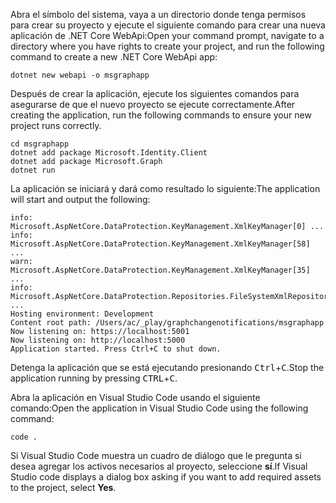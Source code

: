 <!-- markdownlint-disable MD002 MD041 -->

<span data-ttu-id="56c47-101">Abra el símbolo del sistema, vaya a un directorio donde tenga permisos para crear su proyecto y ejecute el siguiente comando para crear una nueva aplicación de .NET Core WebApi:</span><span class="sxs-lookup"><span data-stu-id="56c47-101">Open your command prompt, navigate to a directory where you have rights to create your project, and run the following command to create a new .NET Core WebApi app:</span></span>

```shell
dotnet new webapi -o msgraphapp
```

<span data-ttu-id="56c47-102">Después de crear la aplicación, ejecute los siguientes comandos para asegurarse de que el nuevo proyecto se ejecute correctamente.</span><span class="sxs-lookup"><span data-stu-id="56c47-102">After creating the application, run the following commands to ensure your new project runs correctly.</span></span>

  ```shell
  cd msgraphapp
  dotnet add package Microsoft.Identity.Client
  dotnet add package Microsoft.Graph
  dotnet run
  ```

  <span data-ttu-id="56c47-103">La aplicación se iniciará y dará como resultado lo siguiente:</span><span class="sxs-lookup"><span data-stu-id="56c47-103">The application will start and output the following:</span></span>

  ```shell
  info: Microsoft.AspNetCore.DataProtection.KeyManagement.XmlKeyManager[0] ...
  info: Microsoft.AspNetCore.DataProtection.KeyManagement.XmlKeyManager[58] ...
  warn: Microsoft.AspNetCore.DataProtection.KeyManagement.XmlKeyManager[35] ...
  info: Microsoft.AspNetCore.DataProtection.Repositories.FileSystemXmlRepository[39] ...
  Hosting environment: Development
  Content root path: /Users/ac/_play/graphchangenotifications/msgraphapp
  Now listening on: https://localhost:5001
  Now listening on: http://localhost:5000
  Application started. Press Ctrl+C to shut down.
  ```

<span data-ttu-id="56c47-104">Detenga la aplicación que se está ejecutando presionando <kbd>Ctrl</kbd>+<kbd>C</kbd>.</span><span class="sxs-lookup"><span data-stu-id="56c47-104">Stop the application running by pressing <kbd>CTRL</kbd>+<kbd>C</kbd>.</span></span>

<span data-ttu-id="56c47-105">Abra la aplicación en Visual Studio Code usando el siguiente comando:</span><span class="sxs-lookup"><span data-stu-id="56c47-105">Open the application in Visual Studio Code using the following command:</span></span>

```shell
code .
```

<span data-ttu-id="56c47-106">Si Visual Studio Code muestra un cuadro de diálogo que le pregunta si desea agregar los activos necesarios al proyecto, seleccione **sí**.</span><span class="sxs-lookup"><span data-stu-id="56c47-106">If Visual Studio code displays a dialog box asking if you want to add required assets to the project, select **Yes**.</span></span>
